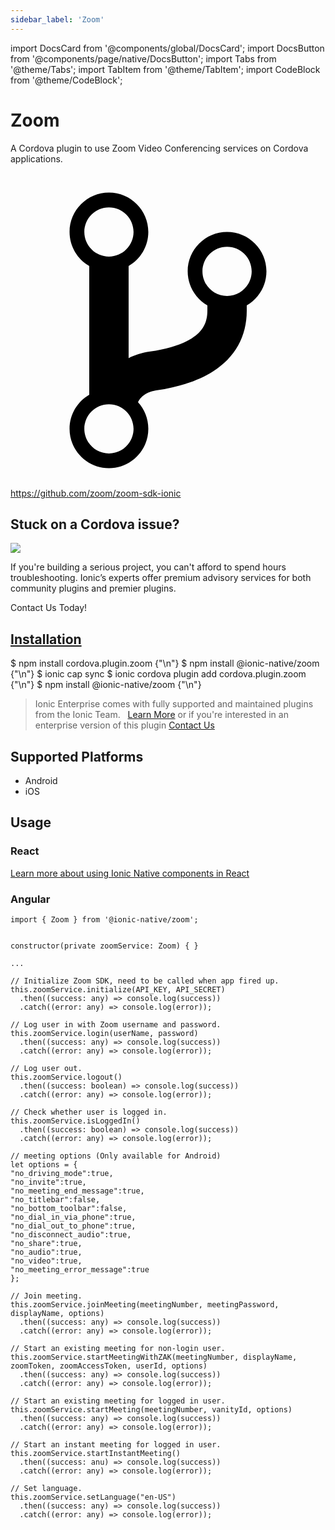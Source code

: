 ```yaml
---
sidebar_label: 'Zoom'
---
```


import DocsCard from '@components/global/DocsCard';
import DocsButton from '@components/page/native/DocsButton';
import Tabs from '@theme/Tabs';
import TabItem from '@theme/TabItem';
import CodeBlock from '@theme/CodeBlock';

# Zoom

A Cordova plugin to use Zoom Video Conferencing services on Cordova applications.

<p><a href="https://github.com/zoom/zoom-sdk-ionic" target="_blank" rel="noopener" className="git-link">
  <svg viewBox="0 0 512 512"><path d="M416 160c0-35.3-28.7-64-64-64s-64 28.7-64 64c0 23.7 12.9 44.3 32 55.4v8.6c0 19.9-7.8 33.7-25.3 44.9-15.4 9.8-38.1 17.1-67.5 21.5-14 2.1-25.7 6-35.2 10.7V151.4c19.1-11.1 32-31.7 32-55.4 0-35.3-28.7-64-64-64S96 60.7 96 96c0 23.7 12.9 44.3 32 55.4v209.2c-19.1 11.1-32 31.7-32 55.4 0 35.3 28.7 64 64 64s64-28.7 64-64c0-16.6-6.3-31.7-16.7-43.1 1.9-4.9 9.7-16.3 29.4-19.3 38.8-5.8 68.9-15.9 92.3-30.8 36-22.8 55-57 55-98.8v-8.6c19.1-11.1 32-31.7 32-55.4zM160 56c22.1 0 40 17.9 40 40s-17.9 40-40 40-40-17.9-40-40 17.9-40 40-40zm0 400c-22.1 0-40-17.9-40-40s17.9-40 40-40 40 17.9 40 40-17.9 40-40 40zm192-256c-22.1 0-40-17.9-40-40s17.9-40 40-40 40 17.9 40 40-17.9 40-40 40z"></path></svg> https://github.com/zoom/zoom-sdk-ionic
</a></p>

<h2>Stuck on a Cordova issue?</h2>
<DocsCard className="cordova-ee-card" header="Don't waste precious time on plugin issues." href="https://ionicframework.com/sales?product_of_interest=Ionic%20Native">
  <div>
    <img src="/docs/icons/native-cordova-bot.png" class="cordova-ee-img" />
    <p>If you're building a serious project, you can't afford to spend hours troubleshooting. Ionic’s experts offer premium advisory services for both community plugins and premier plugins.</p>
    <DocsButton className="native-ee-detail">Contact Us Today!</DocsButton>
  </div>
</DocsCard>

<h2 id="installation">
  <a href="#installation">Installation</a>
</h2>
<Tabs groupId="runtime" defaultValue="Capacitor" values={[
  {value: 'Capacitor', label: 'Capacitor'},
  {value: 'Cordova', label: 'Cordova'},
  {value: 'Enterprise', label: 'Enterprise'},
]}>
  <TabItem value="Capacitor">
    <CodeBlock className="language-shell">
      $ npm install cordova.plugin.zoom {"\n"}
      $ npm install @ionic-native/zoom {"\n"}
      $ ionic cap sync
    </CodeBlock>
  </TabItem>
  <TabItem value="Cordova">
    <CodeBlock className="language-shell">
      $ ionic cordova plugin add cordova.plugin.zoom {"\n"}
      $ npm install @ionic-native/zoom {"\n"}
    </CodeBlock>
  </TabItem>
  <TabItem value="Enterprise">
    <blockquote>Ionic Enterprise comes with fully supported and maintained plugins from the Ionic Team. &nbsp;
      <a class="btn" href="https://ionic.io/docs/premier-plugins">Learn More</a> or if you're interested in an enterprise version of this plugin <a class="btn" href="https://ionicframework.com/sales?product_of_interest=Ionic%20Enterprise%20Engine">Contact Us</a></blockquote>
  </TabItem>
</Tabs>

## Supported Platforms

- Android
- iOS

## Usage

### React

[Learn more about using Ionic Native components in React](../native-community.md#react)

### Angular

```tsx
import { Zoom } from '@ionic-native/zoom';


constructor(private zoomService: Zoom) { }

...

// Initialize Zoom SDK, need to be called when app fired up.
this.zoomService.initialize(API_KEY, API_SECRET)
  .then((success: any) => console.log(success))
  .catch((error: any) => console.log(error));

// Log user in with Zoom username and password.
this.zoomService.login(userName, password)
  .then((success: any) => console.log(success))
  .catch((error: any) => console.log(error));

// Log user out.
this.zoomService.logout()
  .then((success: boolean) => console.log(success))
  .catch((error: any) => console.log(error));

// Check whether user is logged in.
this.zoomService.isLoggedIn()
  .then((success: boolean) => console.log(success))
  .catch((error: any) => console.log(error));

// meeting options (Only available for Android)
let options = {
"no_driving_mode":true,
"no_invite":true,
"no_meeting_end_message":true,
"no_titlebar":false,
"no_bottom_toolbar":false,
"no_dial_in_via_phone":true,
"no_dial_out_to_phone":true,
"no_disconnect_audio":true,
"no_share":true,
"no_audio":true,
"no_video":true,
"no_meeting_error_message":true
};

// Join meeting.
this.zoomService.joinMeeting(meetingNumber, meetingPassword, displayName, options)
  .then((success: any) => console.log(success))
  .catch((error: any) => console.log(error));

// Start an existing meeting for non-login user.
this.zoomService.startMeetingWithZAK(meetingNumber, displayName, zoomToken, zoomAccessToken, userId, options)
  .then((success: any) => console.log(success))
  .catch((error: any) => console.log(error));

// Start an existing meeting for logged in user.
this.zoomService.startMeeting(meetingNumber, vanityId, options)
  .then((success: any) => console.log(success))
  .catch((error: any) => console.log(error));

// Start an instant meeting for logged in user.
this.zoomService.startInstantMeeting()
  .then((success: anu) => console.log(success))
  .catch((error: any) => console.log(error));

// Set language.
this.zoomService.setLanguage("en-US")
  .then((success: any) => console.log(success))
  .catch((error: any) => console.log(error));
```
